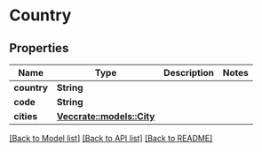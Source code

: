 # Country

## Properties

Name | Type | Description | Notes
------------ | ------------- | ------------- | -------------
**country** | **String** |  | 
**code** | **String** |  | 
**cities** | [**Vec<crate::models::City>**](City.md) |  | 

[[Back to Model list]](../README.md#documentation-for-models) [[Back to API list]](../README.md#documentation-for-api-endpoints) [[Back to README]](../README.md)


